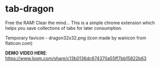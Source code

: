# tab-dragon

Free the RAM! Clear the mind... This is a simple chrome extension which helps you save collections of tabs for later consumption.

Temporary favicon - dragon32x32.png (icon made by wanicon from flaticon.com)

**DEMO VIDEO HERE**: https://www.loom.com/share/c13b0136dc674370a55ff7bb15822b63
